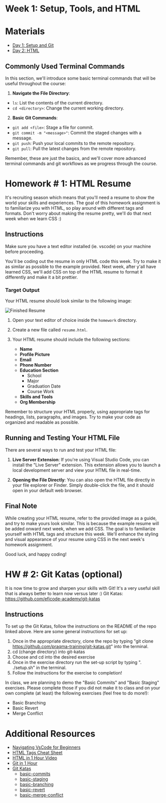 # Week 1: Setup, Tools, and HTML 

# Materials
- [Day 1: Setup and Git](https://docs.google.com/presentation/d/1o6kA5eutIyf49a5sPPaBtZgB0kbs22F2/edit?usp=sharing&ouid=117392730020260659840&rtpof=true&sd=true)
- [Day 2: HTML](https://docs.google.com/presentation/d/1ebxSS3bR3qJsUOWNYyRfAFnB8-5KHEWf/edit?usp=sharing&ouid=113015579840327057343&rtpof=true&sd=true)

## Commonly Used Terminal Commands

In this section, we'll introduce some basic terminal commands that will be useful throughout the course:

1. **Navigate the File Directory**:
- `ls`: List the contents of the current directory.
- `cd <directory>`: Change the current working directory.

2. **Basic Git Commands**:
- `git add <file>`: Stage a file for commit.
- `git commit -m "<message>"`: Commit the staged changes with a message.
- `git push`: Push your local commits to the remote repository.
- `git pull`: Pull the latest changes from the remote repository.

Remember, these are just the basics, and we'll cover more advanced terminal commands and git workflows as we progress through the course.

# Homework # 1: HTML Resume
It's recruiting season which means that you'll need a resume to show the world your skills and experiences. The goal of this homework assignment is to familiarize you with HTML, so play around with different tags and formats. Don't worry about making the resume pretty, we'll do that next week when we learn CSS :)
## Instructions
Make sure you have a text editor installed (ie. vscode) on your machine before proceeding. 

You'll be coding out the resume in only HTML code this week. Try to make it as similar as possible to the example provided. Next week, after y'all have learned CSS, we'll add CSS on top of the HTML resume to format it differently and make it a bit prettier.

### Target Output

Your HTML resume should look similar to the following image:

![Finished Resume](./homework/FinishedResume.png)

1.	Open your text editor of choice inside the `homework` directory.
2.	Create a new file called `resume.html`.
3.  Your HTML resume should include the following sections:

    - **Name**
    - **Profile Picture**
    - **Email**
    - **Phone Number**
    - **Education Section**
        - School
        - Major
        - Graduation Date
        - Course Work
    - **Skills and Tools**
    - **Org Membership**

Remember to structure your HTML properly, using appropriate tags for headings, lists, paragraphs, and images. Try to make your code as organized and readable as possible.

## Running and Testing Your HTML File

There are several ways to run and test your HTML file:

1. **Live Server Extension**: If you're using Visual Studio Code, you can install the "Live Server" extension. This extension allows you to launch a local development server and view your HTML file in real-time.

2. **Opening the File Directly**: You can also open the HTML file directly in your file explorer or Finder. Simply double-click the file, and it should open in your default web browser.

## Final Note

While creating your HTML resume, refer to the provided image as a guide, and try to make yours look similar. This is because the example resume will be added onward next week, when we add CSS. The goal is to familiarize yourself with HTML tags and structure this week. We'll enhance the styling and visual appearance of your resume using CSS in the next week's homework assignment.

Good luck, and happy coding!

# HW # 2: Git Katas (optional)
It is now time to grow and sharpen your skills with Git! It's a very useful skill that is always better
to learn now versus later :) 
Git Katas: https://github.com/eficode-academy/git-katas

## Instructions
To set up the Git Katas, follow the instructions on the README of the repo linked above.
Here are some general instructions for set up:
1. Once in the appropriate directory, clone the repo by typing "git clone https://github.com/praqma-training/git-katas.git" 
into the terminal.
2. cd (change directory) into git-katas
3. Choose and cd into the desired exercise
4. Once in the exercise directory run the set-up script by typing ". ./setup.sh" in the terminal.
5. Follow the instructions for the exercise to completion!

In class, we are planning to demo the "Basic Commits" and "Basic Staging" exercises. Please complete those if
you did not make it to class and on your own complete (at least) the following exercises (feel free to do more!):
- Basic Branching
- Basic Revert
- Merge Conflict

# Additional Resources
- [Navigating VsCode for Beginners](https://youtu.be/ORrELERGIHs)
- [HTML Tags Cheat Sheet](https://html.com/wp-content/uploads/html5_cheat_sheet_tags.png) 
- [HTML in 1 Hour Video](https://www.youtube.com/watch?v=iphTU2NFZCI)
- [Git in 1 Hour](https://youtu.be/8JJ101D3knE)
- [Git Katas](https://github.com/eficode-academy/git-katas)
   - [basic-commits](https://github.com/eficode-academy/git-katas/tree/master/basic-commits)
   - [basic-staging](https://github.com/eficode-academy/git-katas/tree/master/basic-staging)
   - [basic-branching](https://github.com/eficode-academy/git-katas/tree/master/basic-branching)
   - [basic-revert](https://github.com/eficode-academy/git-katas/tree/master/basic-revert)
   - [basic-merge-conflict](https://github.com/eficode-academy/git-katas/tree/master/merge-conflict)




   